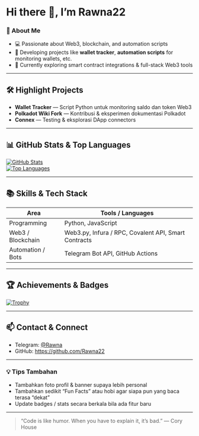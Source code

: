 # Hi there 👋, I’m Rawna22

### 🔭 About Me  
- 💻 Passionate about Web3, blockchain, and automation scripts  
- 📂 Developing projects like **wallet tracker**, **automation scripts** for monitoring wallets, etc.  
- 🌱 Currently exploring smart contract integrations & full-stack Web3 tools  

---

## 🛠️ Highlight Projects  
- **Wallet Tracker** — Script Python untuk monitoring saldo dan token Web3  
- **Polkadot Wiki Fork** — Kontribusi & eksperimen dokumentasi Polkadot  
- **Connex** — Testing & eksplorasi DApp connectors  

---

## 📊 GitHub Stats & Top Languages  

[![GitHub Stats](https://github-readme-stats.vercel.app/api?username=Rawna22&show_icons=true&theme=tokyonight)](https://github.com/Rawna22)  
[![Top Languages](https://github-readme-stats.vercel.app/api/top-langs/?username=Rawna22&layout=compact&theme=tokyonight)](https://github.com/Rawna22)  

---

## 📚 Skills & Tech Stack  
| Area | Tools / Languages |
|---|---|
| Programming | Python, JavaScript |
| Web3 / Blockchain | Web3.py, Infura / RPC, Covalent API, Smart Contracts |
| Automation / Bots | Telegram Bot API, GitHub Actions |

---

## 🏆 Achievements & Badges  
[![Trophy](https://github-profile-trophy.vercel.app/?username=Rawna22&theme=onedark)](https://github.com/Rawna22)  

---

## 📫 Contact & Connect  
- Telegram: [@Rawna](https://t.me/clmlc)  
- GitHub: <https://github.com/Rawna22>  

---

### 💡 Tips Tambahan  
- Tambahkan foto profil & banner supaya lebih personal  
- Tambahkan sedikit “Fun Facts” atau hobi agar siapa pun yang baca terasa “dekat”  
- Update badges / stats secara berkala bila ada fitur baru  

---

> “Code is like humor. When you have to explain it, it’s bad.” — Cory House
